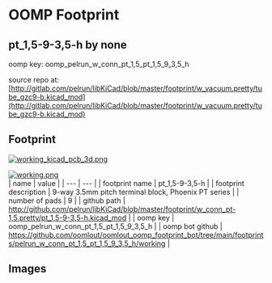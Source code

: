# OOMP Footprint  
## pt_1,5-9-3,5-h  by none  
  
oomp key: oomp_pelrun_w_conn_pt_1,5_pt_1,5_9_3,5_h  
  
source repo at: [http://gitlab.com/pelrun/libKiCad/blob/master/footprint/w_vacuum.pretty/tube_gzc9-b.kicad_mod](http://gitlab.com/pelrun/libKiCad/blob/master/footprint/w_vacuum.pretty/tube_gzc9-b.kicad_mod)  
## Footprint  
  
[![working_kicad_pcb_3d.png](working_kicad_pcb_3d_600.png)](working_kicad_pcb_3d.png)  
  
[![working.png](working_600.png)](working.png)  
| name | value | 
| --- | --- | 
| footprint name | pt_1,5-9-3,5-h | 
| footprint description | 9-way 3.5mm pitch terminal block, Phoenix PT series | 
| number of pads | 9 | 
| github path | http://github.com/pelrun/libKiCad/blob/master/footprint/w_conn_pt-1,5.pretty/pt_1,5-9-3,5-h.kicad_mod | 
| oomp key | oomp_pelrun_w_conn_pt_1,5_pt_1,5_9_3,5_h | 
| oomp bot github | https://github.com/oomlout/oomlout_oomp_footprint_bot/tree/main/footprints/pelrun_w_conn_pt_1,5_pt_1,5_9_3,5_h/working | 
## Images  
